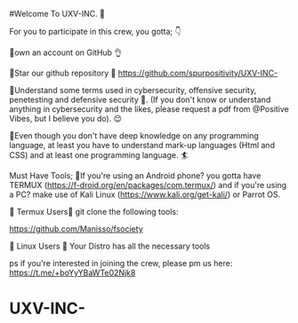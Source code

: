 #Welcome To UXV-INC. 👋

For you to participate in this crew, you gotta; 👇


📍own an account on GitHub 👌

📍Star our github repository 🌟 https://github.com/spurpositivity/UXV-INC-

📍Understand some terms used in cybersecurity, offensive security, penetesting and defensive security 🧠. (If you don't know or understand anything in cybersecurity and the likes, please request a pdf from @Positive Vibes, but I believe you do). 😌

📍Even though you don't have deep knowledge on any programming language, at least you have to understand mark-up languages (Html and CSS) and at least one programming language. 🏄

Must Have Tools;
📍If you're using an Android phone? you gotta have TERMUX (https://f-droid.org/en/packages/com.termux/) and if you're using a PC? make use of Kali Linux (https://www.kali.org/get-kali/) or Parrot OS.

💢 Termux Users💢
git clone the following tools:

https://github.com/Manisso/fsociety



💢 Linux Users 💢
Your Distro has all the necessary tools


ps if you're interested in joining the crew, please pm us here: https://t.me/+boYyYBaWTe02Njk8
# UXV-INC-
